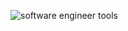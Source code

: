 ![software engineer tools](https://cutshort.io/blog/wp-content/uploads/2018/04/bd1e5c2457278a37313c55ce8c887aa3.jpg)
